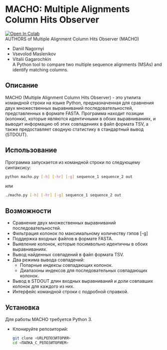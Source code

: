 # MACHO: Multiple Alignments Column Hits Observer
[![Open In Colab](https://colab.research.google.com/assets/colab-badge.svg)](https://colab.research.google.com/drive/1K7gKSyI1rx_F28ohZgmQf4m9CvR5l64d?usp=sharing)<br>
AUTHORS of Multiple Alignment Column Hits Observer (MACHO)
* Daniil Nagornyi
* Vsevolod Maslenikov
* Vitalii Gagarochkin<br>
A Python tool to compare two multiple sequence alignments (MSAs) and identify matching columns.

## Описание

MACHO (Multiple Alignment Column Hits Observer) - это утилита командной строки на языке Python, предназначенная для сравнения двух множественных выравниваний последовательностей, представленных в формате FASTA. Программа находит позиции (колонки), которые являются идентичными в обоих выравниваниях, и выводит информацию об этих совпадениях в файл формата TSV, а также предоставляет сводную статистику в стандартный вывод (STDOUT).

## Использование

Программа запускается из командной строки по следующему синтаксису:

```bash
python macho.py [-h] [-hr] [-g] sequence_1 sequence_2 out
```
или

```bash
./macho.py [-h] [-hr] [-g] sequence_1 sequence_2 out
```


## Возможности

* Сравнение двух множественных выравниваний последовательностей.
* Фильтрация колонок по максимальному количеству гэпов [-g]
* Поддержка входных файлов в формате FASTA.
* Выявление колонок, которые посимвольно идентичны в обоих выравниваниях.
* Вывод найденных совпадений в файл формата TSV.
* Два режима вывода совпадений:
    * Попарные индексы совпадающих колонок.
    * Диапазоны индексов для последовательных совпадающих колонок.
* Вывод в STDOUT длин входных выравниваний и доли совпавших колонок для каждого из них.
* Интерфейс командной строки с подробной справкой.

## Установка

Для работы MACHO требуется Python 3.

*  Клонируйте репозиторий:
    ```bash
    git clone <URLРЕПОЗИТОРИЯ>
    cd <ПАПКА_С_РЕПОЗИТОРИЕМ>
    ```
